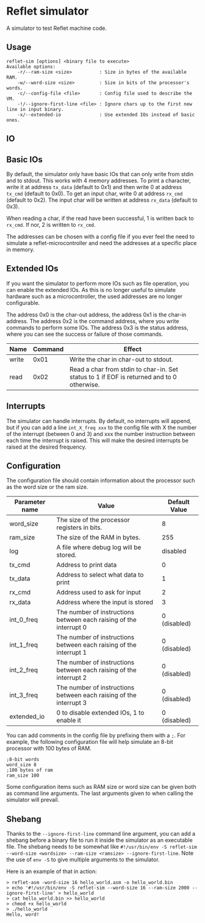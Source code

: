 # Reflet simulator
A simulator to test Reflet machine code. 

## Usage
```
reflet-sim [options] <binary file to execute>
Available options:
    -r/--ram-size <size>          : Size in bytes of the available RAM.
    -w/--word-size <size>         : Size in bits of the processor's words.
    -c/--config-file <file>       : Config file used to describe the VM.
    -!/--ignore-first-line <file> : Ignore chars up to the first new line in input binary.
    -x/--extended-io              : Use extended IOs instead of basic ones.
```


## IO

## Basic IOs
By default, the simulator only have basic IOs that can only write from stdin and to stdout. This works with 4 memory addresses. To print a character, write it at address `tx_data` (default to 0x1) and then write 0 at address `tx_cmd` (default to 0x0). To get an input char, write 0 at address `rx_cmd` (default to 0x2). The input char will be written at address `rx_data` (default to 0x3).

When reading a char, if the read have been successful, 1 is written back to `rx_cmd`. If nor, 2 is written to `rx_cmd`.

The addresses can be chosen with a config file if you ever feel the need to simulate a reflet-microcontroller and need the addresses at a specific place in memory.

## Extended IOs
If you want the simulator to perform more IOs such as file operation, you can enable the extended IOs. As this is no longer useful to simulate hardware such as a microcontroller, the used addresses are no longer configurable.

The address 0x0 is the char-out address, the address 0x1 is the char-in address. The address 0x2 is the command address, where you write commands to perform some IOs. The address 0x3 is the status address, where you can see the success or failure of those commands.

|Name|Command|Effect|
|-|-|-|
|write|0x01|Write the char in char-out to stdout.|
|read|0x02|Read a char from stdin to char-in. Set status to 1 if EOF is returned and to 0 otherwise.|

## Interrupts
The simulator can handle interrupts. By default, no interrupts will append, but if you can add a line `int_X_freq xxx` to the config file with X the number of the interrupt (between 0 and 3) and xxx the number instruction between each time the interrupt is raised. This will make the desired interrupts be raised at the desired frequency.

## Configuration
The configuration file should contain information about the processor such as the word size or the ram size.

|Parameter name|Value|Default Value|
|--------------|-----|-------------|
|word\_size    |The size of the processor registers in bits.| 8 |
|ram\_size     |The size of the RAM in bytes.| 255 |
|log           |A file where debug log will be stored.| disabled |
|tx\_cmd       |Address to print data | 0 |
|tx\_data      |Address to select what data to print | 1 |
|rx\_cmd       |Address used to ask for input | 2 |
|rx\_data      |Address where the input is stored | 3 |
|int\_0\_freq  |The number of instructions between each raising of the interrupt 0 | 0 (disabled) |   
|int\_1\_freq  |The number of instructions between each raising of the interrupt 1 | 0 (disabled) |   
|int\_2\_freq  |The number of instructions between each raising of the interrupt 2 | 0 (disabled) |   
|int\_3\_freq  |The number of instructions between each raising of the interrupt 3 | 0 (disabled) |   
|extended\_io  |0 to disable extended IOs, 1 to enable it | 0 (disabled) |   

You can add comments in the config file by prefixing them with a `;`.
For example, the following configuration file will help simulate an 8-bit processor with 100 bytes of RAM.
```
;8-bit words
word_size 8
;100 bytes of ram
ram_size 100
```

Some configuration items such as RAM size or word size can be given both as command line arguments. The last arguments given to when calling the simulator will prevail.

## Shebang

Thanks to the `--ignore-first-line` command line argument, you can add a shebang before a binary file to run it inside the simulator as an executable file. The shebang needs to be somewhat like `#!/usr/bin/env -S reflet-sim --word-size <wordsize> --ram-size <ramsize> --ignore-first-line`. Note the use of `env -S` to give multiple arguments to the simulator.

Here is an example of that in action:

```
> reflet-asm -word-size 16 hello_world.asm -o hello_world.bin
> echo '#!/usr/bin/env -S reflet-sim --word-size 16 --ram-size 2000 --ignore-first-line' > hello_world
> cat hello_world.bin >> hello_world
> chmod +x hello_world 
> ./hello_world 
Hello, word!
```

